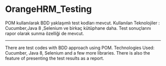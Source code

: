# OrangeHRM_Testing
POM kullanılarak BDD yaklaşımlı test kodları mevcut.
Kullanılan Teknolojiler : Cucumber,Java 8 ,Selenium ve birkaç kütüphane daha.
Test sonuçlarını rapor olarak sunma özelliği de mevcut.

***********
There are test codes with BDD approach using POM.
Technologies Used: Cucumber, Java 8, Selenium and a few more libraries.
There is also the feature of presenting the test results as a report.
